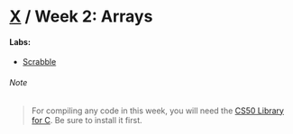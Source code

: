 # [X](../../) / Week 2: Arrays

#### Labs:

-   [Scrabble](./lab2/scrabble)

###### Note

> For compiling any code in this week, you will need the [CS50 Library for C](https://cs50.readthedocs.io/libraries/cs50/c/). Be sure to install it first.
